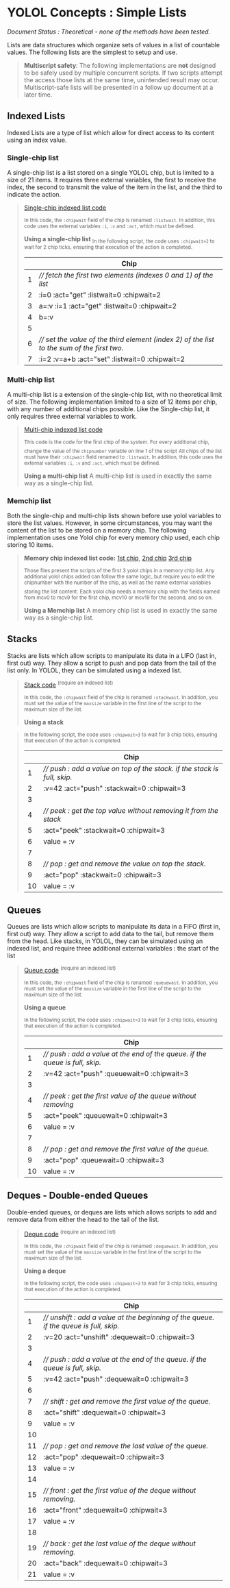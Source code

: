 # YOLOL Concepts : Simple Lists
*Document Status : Theoretical - none of the methods have been tested.*

Lists are data structures which organize sets of values in a list of countable values. The following lists are the simplest to setup and use.

> **Multiscript safety**: The following implementations are **not** designed to be safely used by multiple concurrent scripts. If two scripts attempt the access those lists at the same time, unintended result may occur. Multiscript-safe lists will be presented in a follow up document at a later time.

## Indexed Lists
Indexed Lists are a type of list which allow for direct access to its content using an index value.

### Single-chip list
A single-chip list is a list stored on a single YOLOL chip, but is limited to a size of 21 items. It requires three external variables, the first to receive the index, the second to transmit the value of the item in the list, and the third to indicate the action.

> [Single-chip indexed list code](./scripts/lists_single-chip-indexed-list.yolol)
> 
> <sub>In this code, the `:chipwait` field of the chip is renamed `:listwait`. In addition, this code uses the external variables `:i`, `:v` and `:act`, which must be defined.</sub>
>  
>  **Using a single-chip list**
>  <sub>In  the following script, the code uses `:chipwait=2` to wait for 2 chip ticks, ensuring that execution of the action is completed.</sub>
>  
>  | | Chip |
>  |-|-|
>  |1|*// fetch the first two elements (indexes 0 and 1) of the list*|
>  |2|:i=0 :act="get" :listwait=0 :chipwait=2|
>  |3|a=:v :i=1 :act="get" :listwait=0 :chipwait=2|
>  |4|b=:v|
>  |5| |
>  |6|*// set the value of the third element (index 2) of the list to the sum of the first two.*|
>  |7|:i=2 :v=a+b :act="set" :listwait=0 :chipwait=2|

### Multi-chip list
A multi-chip list is a extension of the single-chip list, with no theoretical limit of size. The following implementation limited to a size of 12 items per chip, with any number of additional chips possible. Like the Single-chip list, it only requires three external variables to work.

> [Multi-chip indexed list code](./scripts/lists_single-chip-indexed-list.yolol)
> 
> <sub>This code is the code for the first chip of the system. For every additional chip, change the value of the `chipnumber` variable on line 1 of the script</sub>
> <sub>All chips of the list must have their `:chipwait` field renamed to `:listwait`. In addition, this code uses the external variables `:i`, `:v` and `:act`, which must be defined.</sub>
>
> **Using a multi-chip list**
> A multi-chip list is used in exactly the same way as a single-chip list.

### Memchip list
Both the single-chip and multi-chip lists shown before use yolol variables to store the list values. However, in some circumstances, you may want the content of the list to be stored on a memory chip. The following implementation uses one Yolol chip for every memory chip used, each chip storing 10 items.
> **Memory chip indexed list code:** [1st chip](./scripts/lists_single-chip-indexed-list.yolol), [2nd chip](./scripts/lists_single-chip-indexed-list.yolol) [3rd chip](./scripts/lists_single-chip-indexed-list.yolol)
> 
> <sub>Those files present the scripts of the first 3 yolol chips in a memory chip list. Any additional yolol chips added can follow the same logic, but require you to edit the chipnumber with the number of the chip, as well as the name external variables storing the list content.</sub>
> <sub>Each yolol chip needs a memory chip with the fields named from mcv0 to mcv9 for the first chip, mcv10 or mcv19 for the second, and so on.</sub>
> 
> **Using a Memchip list**
> A memory chip list is used in exactly the same way as a single-chip list.

## Stacks
Stacks are lists which allow scripts to manipulate its data in a LIFO (last in, first out) way. They allow a script to push and pop data from the tail of the list only. In YOLOL, they can be simulated using a indexed list.

> [Stack code](./scripts/lists_stack.yolol) <sup>(require an indexed list)</sup>
> 
> <sub>In this code, the `:chipwait` field of the chip is renamed `:stackwait`. In addition, you must set the value of the `maxsize` variable in the first line of the script to the maximum size of the list.</sub>
>  
>  **Using a stack**
   
>  <sub>In  the following script, the code uses `:chipwait=3` to wait for 3 chip ticks, ensuring that execution of the action is completed.</sub>
>  
>  | | Chip |
>  |-|-|
>  |1|*// push : add a value on top of the stack. if the stack is full, skip.*|
>  |2|:v=42 :act="push" :stackwait=0 :chipwait=3|
>  |3| |
>  |4|*// peek : get the top value without removing it from the stack*|
>  |5|:act="peek" :stackwait=0 :chipwait=3|
>  |6|value = :v|
>  |7| |
>  |8|*// pop : get and remove the value on top the stack.*|
>  |9|:act="pop" :stackwait=0 :chipwait=3|
>  |10|value = :v|

## Queues
Queues are lists which allow scripts to manipulate its data in a FIFO (first in, first out) way. They allow a script to add data to the tail, but remove them from the head. Like stacks, in YOLOL, they can be simulated using an indexed list, and require three additional external variables : the start of the list

> [Queue code](./scripts/lists_queue.yolol) <sup>(require an indexed list)</sup>
> 
> <sub>In this code, the `:chipwait` field of the chip is renamed `:queuewait`. In addition, you must set the value of the `maxsize` variable in the first line of the script to the maximum size of the list.</sub>
>  
>  **Using a queue**
>  
>  <sub>In  the following script, the code uses `:chipwait=3` to wait for 3 chip ticks, ensuring that execution of the action is completed.</sub>
>  
>  | | Chip |
>  |-|-|
>  |1|*// push : add a value at the end of the queue. if the queue is full, skip.*|
>  |2|:v=42 :act="push" :queuewait=0 :chipwait=3|
>  |3| |
>  |4|*// peek : get the first value of the queue without removing*|
>  |5|:act="peek" :queuewait=0 :chipwait=3|
>  |6|value = :v|
>  |7| |
>  |8|*// pop : get and remove the first value of the queue.*|
>  |9|:act="pop" :queuewait=0 :chipwait=3|
>  |10|value = :v|

## Deques - Double-ended Queues
Double-ended queues, or deques are lists which allows scripts to add and remove data from either the head to the tail of the list.

> [Deque code](./scripts/lists_deque.yolol) <sup>(require an indexed list)</sup>
> 
> <sub>In this code, the `:chipwait` field of the chip is renamed `:dequewait`. In addition, you must set the value of the `maxsize` variable in the first line of the script to the maximum size of the list.</sub>
>  
>  **Using a deque**
>  
>  <sub>In  the following script, the code uses `:chipwait=3` to wait for 3 chip ticks, ensuring that execution of the action is completed.</sub>
>  
>  | | Chip |
>  |-|-|
>  |1|*// unshift : add a value at the beginning of the queue. if the queue is full, skip.*|
>  |2|:v=20 :act="unshift" :dequewait=0 :chipwait=3|
>  |3| |
>  |4|*// push : add a value at the end of the queue. if the queue is full, skip.*|
>  |5|:v=42 :act="push" :dequewait=0 :chipwait=3|
>  |6| |
>  |7|*// shift : get and remove the first value of the queue.*|
>  |8|:act="shift" :dequewait=0 :chipwait=3|
>  |9|value = :v|
>  |10| |
>  |11|*// pop : get and remove the last value of the queue.*|
>  |12|:act="pop" :dequewait=0 :chipwait=3|
>  |13|value = :v|
>  |14| |
>  |15|*// front : get the first value of the deque without removing.*|
>  |16|:act="front" :dequewait=0 :chipwait=3|
>  |17|value = :v|
>  |18| |
>  |19|*// back : get the last value of the deque without removing.*|
>  |20|:act="back" :dequewait=0 :chipwait=3|
>  |21|value = :v|
